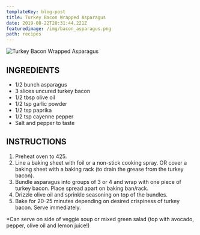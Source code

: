 ```yaml
---
templateKey: blog-post
title: Turkey Bacon Wrapped Asparagus
date: 2019-08-22T20:31:44.221Z
featuredimage: /img/bacon_asparagus.png
path: recipes
---
```

![Turkey Bacon Wrapped Asparagus](/img/bacon_asparagus.png)

## INGREDIENTS

* 1/2 bunch asparagus
* 3 slices uncured turkey bacon
* 1/2 tbsp olive oil
* 1/2 tsp garlic powder
* 1/2 tsp paprika
* 1/2 tsp cayenne pepper
* Salt and pepper to taste

## INSTRUCTIONS

1. Preheat oven to 425.
2. Line a baking sheet with foil or a non-stick cooking spray. OR cover a baking sheet with a baking rack (to drain the grease from the turkey bacon).
3. Bundle asparagus into groups of 3 or 4 and wrap with one piece of turkey bacon. Place spread apart on baking ban/rack.
4. Drizzle olive oil and sprinkle seasoning on top of the bundles.
5. Bake for 20-25 minutes depending on desired crispiness of turkey bacon. Serve immediately.

\*Can serve on side of veggie soup or mixed green salad (top with avocado, pepper, olive oil and lemon juice!)
